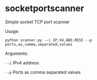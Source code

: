 # socketportscanner
Simple socket TCP port scanner

Usage:
```
python scanner.py --i IP.V4.ADD.RESS --p ports,as,comma,separated,values
```

Arguments:

`--i` IPv4 address

`--p` Ports as comma separated values
